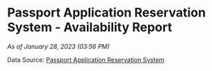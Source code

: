 # Passport Application Reservation System - Availability Report

*As of January 28, 2023 (03:56 PM)*

Data Source: [Passport Application Reservation System](https://eservices.immigration.gov.lk:8443/appointment/pages/reservationApplication.xhtml)